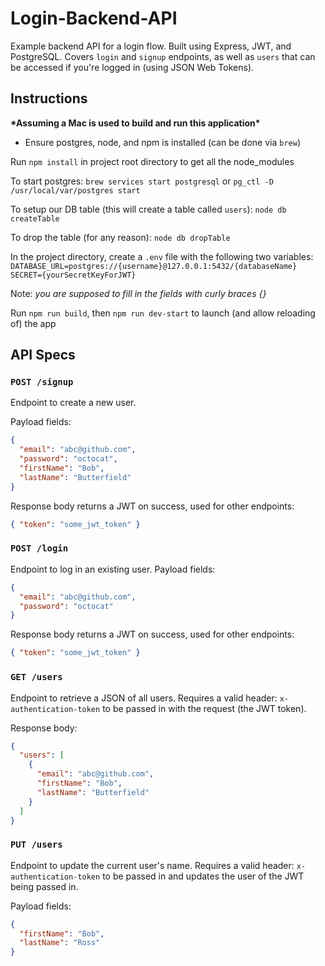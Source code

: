 # Login-Backend-API
Example backend API for a login flow. Built using Express, JWT, and PostgreSQL. Covers `login` and `signup` endpoints, as well as `users` that can be accessed if you're logged in (using JSON Web Tokens).

## Instructions
**\*Assuming a Mac is used to build and run this application\***

* Ensure postgres, node, and npm is installed (can be done via `brew`)

Run `npm install` in project root directory to get all the node_modules

To start postgres:
`brew services start postgresql` or `pg_ctl -D /usr/local/var/postgres start`

To setup our DB table (this will create a table called `users`):
`node db createTable`

To drop the table (for any reason):
`node db dropTable`

In the project directory, create a `.env` file with the following two variables:
`DATABASE_URL=postgres://{username}@127.0.0.1:5432/{databaseName}`<br />
`SECRET={yourSecretKeyForJWT}`

Note: *you are supposed to fill in the fields with curly braces {}*

Run `npm run build`, then `npm run dev-start` to launch (and allow reloading of) the app


## API Specs

### `POST /signup`
Endpoint to create a new user. 

Payload fields:
```json
{
  "email": "abc@github.com",
  "password": "octocat",
  "firstName": "Bob",
  "lastName": "Butterfield"
}
```

Response body returns a JWT on success, used for other endpoints:
```json
{ "token": "some_jwt_token" }
```

### `POST /login`
Endpoint to log in an existing user. Payload fields:
```json
{
  "email": "abc@github.com",
  "password": "octocat"
}
```

Response body returns a JWT on success, used for other endpoints:
```json
{ "token": "some_jwt_token" }
```

### `GET /users`
Endpoint to retrieve a JSON of all users. Requires a valid header: `x-authentication-token` to be passed in with the request (the JWT token).

Response body:
```json
{
  "users": [
    {
      "email": "abc@github.com",
      "firstName": "Bob",
      "lastName": "Butterfield"
    }
  ]
}
```

### `PUT /users`
Endpoint to update the current user's name. Requires a valid header: `x-authentication-token` to be passed in and updates the user of the JWT being passed in. 

Payload fields:
```json
{
  "firstName": "Bob",
  "lastName": "Ross"
}
```

